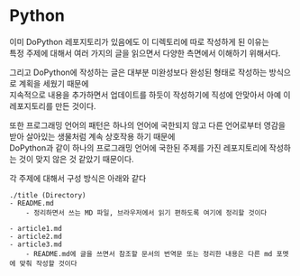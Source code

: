 # Python

이미 DoPython 레포지토리가 있음에도 이 디렉토리에 따로 작성하게 된 이유는 <br>
특정 주제에 대해서 여러 가지의 글을 읽으면서 다양한 측면에서 이해하기 위해서다.

그리고 DoPython에 작성하는 글은 대부분 미완성보다 완성된 형태로 작성하는 방식으로 계획을 세웠기 때문에<br>
지속적으로 내용을 추가하면서 업데이트를 하듯이 작성하기에 직성에 안맞아서 아예 이 레포지토리를 만든 것이다.

또한 프로그래밍 언어의 패턴은 하나의 언어에 국한되지 않고 다른 언어로부터 영감을 받아 살아있는 생물처럼 계속 상호작용 하기 때문에<br>
DoPython과 같이 하나의 프로그래밍 언어에 국한된 주제를 가진 레포지토리에 작성하는 것이 맞지 않은 것 같았기 때문이다.

각 주제에 대해서 구성 방식은 아래와 같다

```
./title (Directory)
- README.md
    - 정리하면서 쓰는 MD 파일, 브라우저에서 읽기 편하도록 여기에 정리할 것이다
    
- article1.md
- article2.md
- article3.md
    - README.md에 글을 쓰면서 참조할 문서의 번역문 또는 정리한 내용은 다른 md 포멧에 맞춰 작성할 것이다
```

